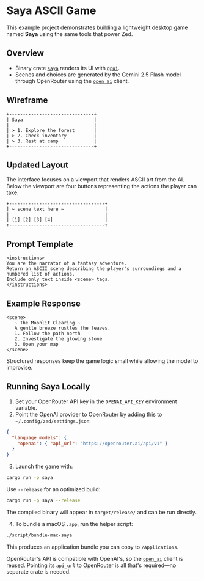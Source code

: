 # Saya ASCII Game

This example project demonstrates building a lightweight desktop game named **Saya** using the same tools that power Zed.

## Overview
- Binary crate [`saya`](../../crates/saya) renders its UI with [`gpui`](../../crates/gpui).
- Scenes and choices are generated by the Gemini 2.5 Flash model through OpenRouter using the [`open_ai`](../../crates/open_ai) client.

## Wireframe

```
+-------------------------------+
| Saya                          |
|                               |
| > 1. Explore the forest       |
| > 2. Check inventory          |
| > 3. Rest at camp             |
+-------------------------------+
```

## Updated Layout

The interface focuses on a viewport that renders ASCII art from the AI. Below
the viewport are four buttons representing the actions the player can take.

```text
+-----------------------------------+
| ~ scene text here ~               |
|                                   |
| [1] [2] [3] [4]                   |
+-----------------------------------+
```

## Prompt Template

```text
<instructions>
You are the narrator of a fantasy adventure.
Return an ASCII scene describing the player's surroundings and a numbered list of actions.
Include only text inside <scene> tags.
</instructions>
```

## Example Response

```
<scene>
   ~ The Moonlit Clearing ~
   A gentle breeze rustles the leaves.
   1. Follow the path north
   2. Investigate the glowing stone
   3. Open your map
</scene>
```

Structured responses keep the game logic small while allowing the model to improvise.

## Running Saya Locally

1. Set your OpenRouter API key in the `OPENAI_API_KEY` environment variable.
2. Point the OpenAI provider to OpenRouter by adding this to `~/.config/zed/settings.json`:

```json
{
  "language_models": {
    "openai": { "api_url": "https://openrouter.ai/api/v1" }
  }
}
```

3. Launch the game with:

```bash
cargo run -p saya
```

Use `--release` for an optimized build:

```bash
cargo run -p saya --release
```

The compiled binary will appear in `target/release/` and can be run directly.

4. To bundle a macOS `.app`, run the helper script:

```bash
./script/bundle-mac-saya
```

This produces an application bundle you can copy to `/Applications`.

OpenRouter's API is compatible with OpenAI's, so the [`open_ai`](../../crates/open_ai) client is reused. Pointing its `api_url` to OpenRouter is all that's required—no separate crate is needed.
